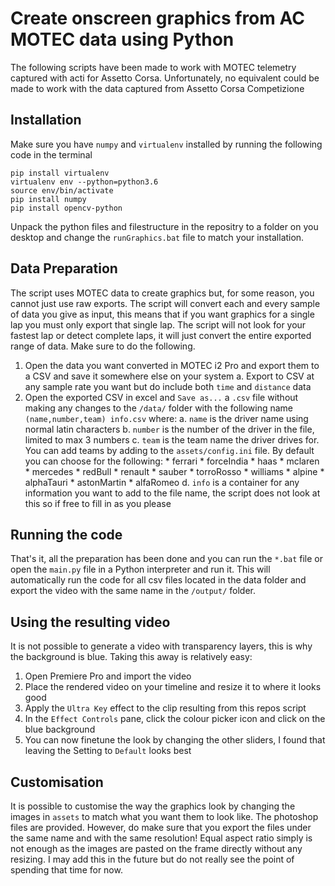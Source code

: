 
# Create onscreen graphics from AC MOTEC data using Python
The following scripts have been made to work with MOTEC telemetry captured with acti for Assetto Corsa. Unfortunately, no equivalent could be made to work with the data captured from Assetto Corsa Competizione 
## Installation
Make sure you have `numpy` and `virtualenv` installed by running the following code in the terminal
```Batch
pip install virtualenv
virtualenv env --python=python3.6
source env/bin/activate
pip install numpy
pip install opencv-python
```
Unpack the python files and filestructure in the repositry to a folder on you desktop and change the `runGraphics.bat` file to match your installation.
## Data Preparation
The script uses MOTEC data to create graphics but, for some reason, you cannot just use raw exports. The script will convert each and every sample of data you give as input, this means that if you want graphics for a single lap you must only export that single lap. The script will not look for your fastest lap or detect complete laps, it will just convert the entire exported range of data. Make sure to do the following.
1. Open the data you want converted in MOTEC i2 Pro and export them to a CSV and save it somewhere else on your system
    a. Export to CSV at any sample rate you want but do include both `time` and `distance` data
2. Open the exported CSV in excel and `Save as...`  a `.csv` file without making any changes to the `/data/` folder with the following name `(name,number,team) info.csv` where:
    a. `name` is the driver name using normal latin characters
    b. `number` is the number of the driver in the file, limited to max 3 numbers
    c. `team` is the team name the driver drives for. You can add teams by adding to the `assets/config.ini` file. By default you can choose for the following:
        * ferrari
        * forceIndia
        * haas
        * mclaren
        * mercedes
        * redBull
        * renault
        * sauber
        * torroRosso
        * williams
        * alpine
        * alphaTauri
        * astonMartin
        * alfaRomeo
    d. `info` is a container for any information you want to add to the file name, the script does not look at this so if free to fill in as you please
## Running the code
That's it, all the preparation has been done and you can run the `*.bat` file or open the `main.py` file in a Python interpreter and run it. This will automatically run the code for all csv files located in the data folder and export the video with the same name in the `/output/` folder.
## Using the resulting video
It is not possible to generate a video with transparency layers, this is why the background is blue. Taking this away is relatively easy:
1. Open Premiere Pro and import the video
2. Place the rendered video on your timeline and resize it to where it looks good
3. Apply the `Ultra Key` effect to the clip resulting from this repos script
4. In the `Effect Controls` pane, click the colour picker icon and click on the blue background
5. You can now finetune the look by changing the other sliders, I found that leaving the Setting to `Default` looks best
## Customisation
It is possible to customise the way the graphics look by changing the images in `assets` to match what you want them to look like. The photoshop files are provided. However, do make sure that you export the files under the same name and with the same resolution! Equal aspect ratio simply is not enough as the images are pasted on the frame directly without any resizing. I may add this in the future but do not really see the point of spending that time for now.